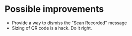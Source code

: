 # Possible improvements

* Provide a way to dismiss the "Scan Recorded" message
* Sizing of QR code is a hack. Do it right.

